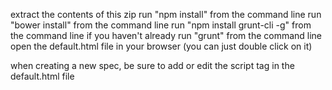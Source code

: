 extract the contents of this zip
run "npm install" from the command line
run "bower install" from the command line
run "npm install grunt-cli -g" from the command line if you haven't already
run "grunt" from the command line
open the default.html file in your browser (you can just double click on it)

when creating a new spec, be sure to add or edit the script tag in the default.html file